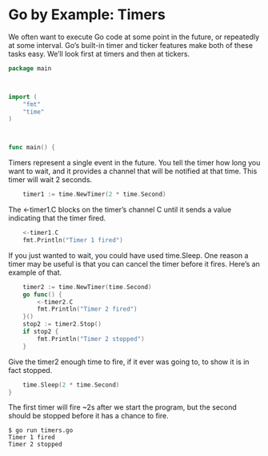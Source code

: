 # Go by Example: Timers

We often want to execute Go code at some point in the future, or repeatedly at some interval. Go’s built-in timer and ticker features make both of these tasks easy. We’ll look first at timers and then at tickers.

```go
package main



import (
    "fmt"
    "time"
)



func main() {
```

Timers represent a single event in the future. You tell the timer how long you want to wait, and it provides a channel that will be notified at that time. This timer will wait 2 seconds.

```go
    timer1 := time.NewTimer(2 * time.Second)
```

The <-timer1.C blocks on the timer’s channel C until it sends a value indicating that the timer fired.

```go
    <-timer1.C
    fmt.Println("Timer 1 fired")
```

If you just wanted to wait, you could have used time.Sleep. One reason a timer may be useful is that you can cancel the timer before it fires. Here’s an example of that.

```go
    timer2 := time.NewTimer(time.Second)
    go func() {
        <-timer2.C
        fmt.Println("Timer 2 fired")
    }()
    stop2 := timer2.Stop()
    if stop2 {
        fmt.Println("Timer 2 stopped")
    }
```

Give the timer2 enough time to fire, if it ever was going to, to show it is in fact stopped.

```go
    time.Sleep(2 * time.Second)
}
```

The first timer will fire ~2s after we start the program, but the second should be stopped before it has a chance to fire.

```shell
$ go run timers.go
Timer 1 fired
Timer 2 stopped
```
